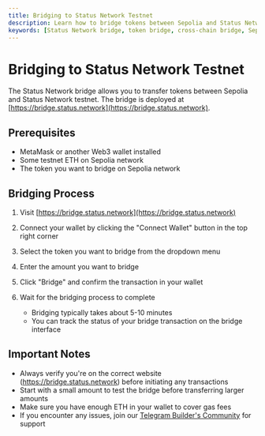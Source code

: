 ```yaml
---
title: Bridging to Status Network Testnet
description: Learn how to bridge tokens between Sepolia and Status Network testnet using the official Status Network bridge. Complete guide with prerequisites and step-by-step instructions.
keywords: [Status Network bridge, token bridge, cross-chain bridge, Sepolia bridge, L2 bridge, testnet bridge, blockchain bridge]
---
```


# Bridging to Status Network Testnet

The Status Network bridge allows you to transfer tokens between Sepolia and Status Network testnet. The bridge is deployed at [https://bridge.status.network](https://bridge.status.network).

## Prerequisites

- MetaMask or another Web3 wallet installed
- Some testnet ETH on Sepolia network
- The token you want to bridge on Sepolia network

## Bridging Process

1. Visit [https://bridge.status.network](https://bridge.status.network)

2. Connect your wallet by clicking the "Connect Wallet" button in the top right corner

3. Select the token you want to bridge from the dropdown menu

4. Enter the amount you want to bridge

5. Click "Bridge" and confirm the transaction in your wallet

6. Wait for the bridging process to complete
   - Bridging typically takes about 5-10 minutes
   - You can track the status of your bridge transaction on the bridge interface

## Important Notes

- Always verify you're on the correct website (https://bridge.status.network) before initiating any transactions
- Start with a small amount to test the bridge before transferring larger amounts
- Make sure you have enough ETH in your wallet to cover gas fees
- If you encounter any issues, join our [Telegram Builder's Community](https://t.me/statusl2) for support
